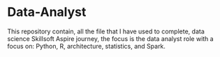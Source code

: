 # Data-Analyst
This repository contain, all the file that I have used to complete, data science Skillsoft Aspire journey, the focus is the data analyst role with a focus on: Python, R, architecture, statistics, and Spark.
